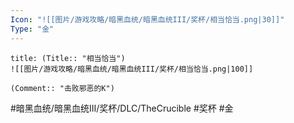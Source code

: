 ```yaml
---
Icon: "![[图片/游戏攻略/暗黑血统/暗黑血统III/奖杯/相当恰当.png|30]]"
Type: "金"
---
```

```ad-common-gold-trophy
title: (Title:: "相当恰当")
![[图片/游戏攻略/暗黑血统/暗黑血统III/奖杯/相当恰当.png|100]]

(Comment:: "击败邪恶的K")
```

#暗黑血统/暗黑血统III/奖杯/DLC/TheCrucible #奖杯 #金
